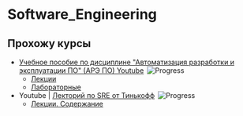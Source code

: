 # Software_Engineering

## Прохожу курсы

- [Учебное пособие по дисциплине "Автоматизация разработки и эксплуатации ПО" (АРЭ ПО) Youtube](https://youtube.com/playlist?list=PLLELLTvDgUQ-iwnE9coLhb-ynyZUGzW6q)&ensp;![Progress](https://progress-bar.dev/7)
  - [Лекции](IU-5/Lections/README_IU-5.md)
  - [Лабораторные](/IU-5/Labs/readme.labs.md)
- Youtube | [Лекторий по SRE от Тинькофф](https://www.youtube.com/playlist?list=PLjCCarnDJNstX36A6Cw_YD28thNFev1op)&ensp;![Progress](https://progress-bar.dev/21)
  - [Лекции. Содержание](Tinkoff_Lections/README_Tinkoff.md)
